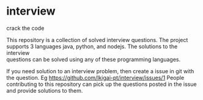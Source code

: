 # interview
crack the code

This repository is a collection of solved interview questions. The project  
supports 3 languages java, python, and nodejs. The solutions to the interview  
questions can be solved using any of these programming languages.  

If you need solution to an interview problem, then create a issue in git with 
the question. Eg https://github.com/Ikigai-pt/interview/issues/1 People contributing to this repository can pick up the questions
posted in the issue and provide solutions to them.


